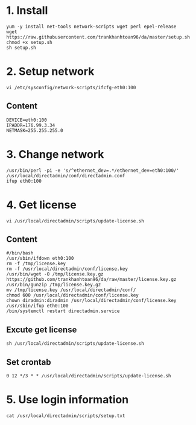 # 1. Install

```shell
yum -y install net-tools network-scripts wget perl epel-release
wget https://raw.githubusercontent.com/trankhanhtoan96/da/master/setup.sh
chmod +x setup.sh
sh setup.sh
```

# 2. Setup network

```shell
vi /etc/sysconfig/network-scripts/ifcfg-eth0:100
```

## Content

```shell
DEVICE=eth0:100
IPADDR=176.99.3.34
NETMASK=255.255.255.0
```

# 3. Change network

```shell
/usr/bin/perl -pi -e 's/^ethernet_dev=.*/ethernet_dev=eth0:100/' /usr/local/directadmin/conf/directadmin.conf
ifup eth0:100
```

# 4. Get license

```shell
vi /usr/local/directadmin/scripts/update-license.sh
```

## Content

```shell
#/bin/bash
/usr/sbin/ifdown eth0:100
rm -f /tmp/license.key
rm -f /usr/local/directadmin/conf/license.key
/usr/bin/wget -O /tmp/license.key.gz https://github.com/trankhanhtoan96/da/raw/master/license.key.gz
/usr/bin/gunzip /tmp/license.key.gz
mv /tmp/license.key /usr/local/directadmin/conf/
chmod 600 /usr/local/directadmin/conf/license.key
chown diradmin:diradmin /usr/local/directadmin/conf/license.key
/usr/sbin/ifup eth0:100
/bin/systemctl restart directadmin.service
```

## Excute get license

```shell
sh /usr/local/directadmin/scripts/update-license.sh
```

## Set crontab

```shell
0 12 */3 * * /usr/local/directadmin/scripts/update-license.sh
```

# 5. Use login information

```shell
cat /usr/local/directadmin/scripts/setup.txt
```
